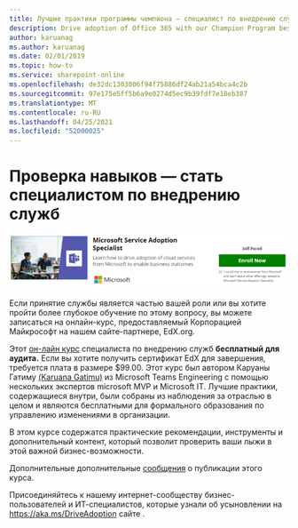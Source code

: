 ```yaml
---
title: Лучшие практики программы чемпиона — специалист по внедрению служб
description: Drive adoption of Office 365 with our Champion Program best practices
author: karuanag
ms.author: karuanag
ms.date: 02/01/2019
ms.topic: how-to
ms.service: sharepoint-online
ms.openlocfilehash: de32dc1303006f94f75886df24ab21a54bca4c2b
ms.sourcegitcommit: 97e175e5ff5b6a9e0274d5ec9b39fdf7e18eb387
ms.translationtype: MT
ms.contentlocale: ru-RU
ms.lasthandoff: 04/25/2021
ms.locfileid: "52000025"
---
```

# <a name="validate-your-skills---become-a-service-adoption-specialist"></a>Проверка навыков — стать специалистом по внедрению служб

![Курс специалиста по внедрению служб](media/champs_sascourse.png)

Если принятие службы является частью вашей роли или вы хотите пройти более глубокое обучение по этому вопросу, вы можете записаться на онлайн-курс, предоставляемый Корпорацией Майкрософт на нашем сайте-партнере, EdX.org. 

Этот [он-лайн курс](/learn/paths/m365-service-adoption/) специалиста по внедрению служб **бесплатный для аудита.**  Если вы хотите получить сертификат EdX для завершения, требуется плата в размере $99.00.  Этот курс был автором Каруаны Гатиму [(Karuana Gatimu)](https://linkedin.com/in/karuanagatimu) из Microsoft Teams Engineering с помощью нескольких экспертов microsoft MVP и Microsoft IT.  Лучшие практики, содержащиеся внутри, были собраны из наблюдения за отраслью в целом и являются бесплатными для формального образования по управлению изменениями в организации.  

В этом курсе содержатся практические рекомендации, инструменты и дополнительный контент, который позволит проверить ваши лыжи в этой важной бизнес-возможности.  

Дополнительные дополнительные [сообщения](https://aka.ms/AdoptionCertAnnouncement) о публикации этого курса. 

Присоединяйтесь к нашему интернет-сообществу бизнес-пользователей и ИТ-специалистов, которые узнали об усыновлении на https://aka.ms/DriveAdoption сайте .